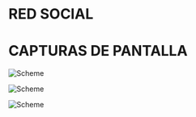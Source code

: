 # RED SOCIAL

# CAPTURAS DE PANTALLA

![Scheme](images/capturasredsocial/captura1.png)


![Scheme](images/capturasderedsocial/captura2.png)


![Scheme](images/capturasderedsocial/captura3.png)



